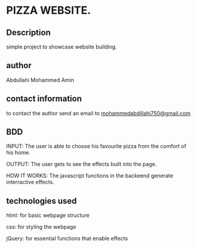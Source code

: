 # PIZZA WEBSITE.
## Description
simple project to showcase website building.

## author
Abdullahi Mohammed Amin

## contact information
to contact the author send an email to mohammedabdillahi750@gmail.com

## BDD
INPUT: The user is able to choose his favourite pizza from the comfort of his home.

OUTPUT: The user gets to see the effects built into the page.

HOW IT WORKS: The javascript functions in the backeend generate interractive effects.

## technologies used
html: for basic webpage structure

css: for styling the webpage

jQuery: for essential functions that enable effects

